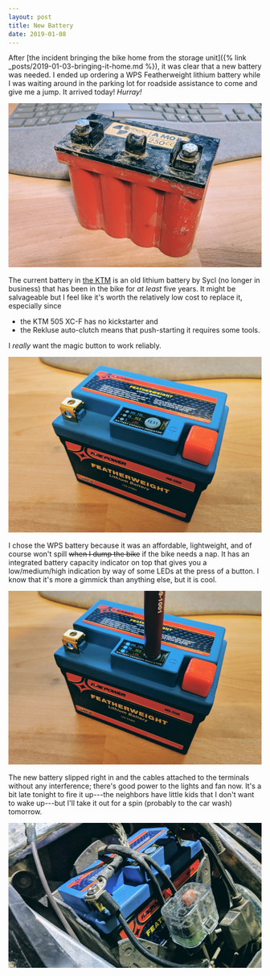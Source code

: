 ```yaml
---
layout: post
title: New Battery
date: 2019-01-08
---
```


After [the incident bringing the bike home from the storage unit]({% link _posts/2019-01-03-bringing-it-home.md %}), it was clear that a new battery was needed. I ended up ordering a WPS Featherweight lithium battery while I was waiting around in the parking lot for roadside assistance to come and give me a jump. It arrived today! *Hurray!*

![old Sycl lithium battery](/assets/img/oldbatt.jpg "old Sycl lithium battery")

The current battery in [the KTM](/the-bike) is an old lithium battery by Sycl (no longer in business) that has been in the bike for *at least* five years. It might be salvageable but I feel like it's worth the relatively low cost to replace it, especially since
* the KTM 505 XC-F has no kickstarter and
* the Rekluse auto-clutch means that push-starting it requires some tools.

I *really* want the magic button to work reliably.

![new WPS Featherweight lithium battery](/assets/img/newbatt.jpg "new WPS Featherweight lithium battery")

I chose the WPS battery because it was an affordable, lightweight, and of course won't spill <s>when I dump the bike</s> if the bike needs a nap. It has an integrated battery capacity indicator on top that gives you a low/medium/high indication by way of some LEDs at the press of a button. I know that it's more a gimmick than anything else, but it is cool.

![battery capacity indicator lights](/assets/img/newbatt-tester.jpg "battery capacity indicator lights")

The new battery slipped right in and the cables attached to the terminals without any interference; there's good power to the lights and fan now. It's a bit late tonight to fire it up---the neighbors have little kids that I don't want to wake up---but I'll take it out for a spin (probably to the car wash) tomorrow.

![new battery, installed](/assets/img/newbatt-installed.jpg "new battery, installed")